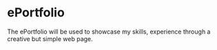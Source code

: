 # ePortfolio

The ePortfolio will be used to showcase my skills, experience through a creative but simple web page.
